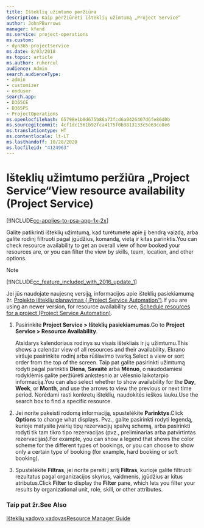 ```yaml
---
title: Išteklių užimtumo peržiūra
description: Kaip peržiūrėti išteklių užimtumą „Project Service“
author: JohnPBurrows
manager: kfend
ms.service: project-operations
ms.custom:
- dyn365-projectservice
ms.date: 8/03/2018
ms.topic: article
ms.author: ruhercul
audience: Admin
search.audienceType:
- admin
- customizer
- enduser
search.app:
- D365CE
- D365PS
- ProjectOperations
ms.openlocfilehash: 65798e1b0d675b86a73fcd6a0426407d6fe86d0b
ms.sourcegitcommit: 4cf1dc1561b92fca4175f0b3813133c5e63ce8e6
ms.translationtype: HT
ms.contentlocale: lt-LT
ms.lasthandoff: 10/28/2020
ms.locfileid: "4124963"
---
```

# <a name="view-resource-availability-project-service"></a><span data-ttu-id="1e179-103">Išteklių užimtumo peržiūra „Project Service“</span><span class="sxs-lookup"><span data-stu-id="1e179-103">View resource availability (Project Service)</span></span>

[!INCLUDE[cc-applies-to-psa-app-1x-2x](../includes/cc-applies-to-psa-app-1x-2x.md)]

<span data-ttu-id="1e179-104">Galite patikrinti išteklių užimtumą, kad turėtumėte apie jį bendrą vaizdą, arba galite rodinį filtruoti pagal įgūdžius, komandą, vietą ir kitas parinktis.</span><span class="sxs-lookup"><span data-stu-id="1e179-104">You can check resource availability to get an overall view of how booked your resources are, or you can filter the view by skills, team, location, and other options.</span></span>  
  
> [!NOTE]
> [!INCLUDE[cc_feature_included_with_2016_update_1](../includes/cc-feature-included-with-2016-update-1.md)]  
> 
>  <span data-ttu-id="1e179-105">Jei jūs naudojate naujesnę versiją, informacijos apie išteklių pasiekiamumą žr. [Projekto išteklių planavimas („Project Service Automation“)](../psa/schedule-resources-project.md).</span><span class="sxs-lookup"><span data-stu-id="1e179-105">If you are using an newer version, for resource availability see, [Schedule resources for a project (Project Service Automation)](../psa/schedule-resources-project.md).</span></span>  

1. <span data-ttu-id="1e179-106">Pasirinkite **Project Service > Išteklių pasiekiamumas**.</span><span class="sxs-lookup"><span data-stu-id="1e179-106">Go to **Project Service > Resource Availability**.</span></span>  

    <span data-ttu-id="1e179-107">Atsidarys kalendoriaus rodinys su visais ištekliais ir jų užimtumu.</span><span class="sxs-lookup"><span data-stu-id="1e179-107">This shows a calendar view of all resources and their availability.</span></span> <span data-ttu-id="1e179-108">Ekrano viršuje pasirinkite rodinį arba rūšiavimo tvarką.</span><span class="sxs-lookup"><span data-stu-id="1e179-108">Select a view or sort order from the top of the screen.</span></span> <span data-ttu-id="1e179-109">Taip pat galite pasirinkti užimtumą rodyti pagal parinktis **Diena**, **Savaitė** arba **Mėnuo**, o naudodamiesi rodyklėmis galite peržiūrėti ankstesnio ar vėlesnio laikotarpio informaciją.</span><span class="sxs-lookup"><span data-stu-id="1e179-109">You can also select whether to show availability for the **Day**, **Week**, or **Month**, and use the arrows to view the previous or next time period.</span></span> <span data-ttu-id="1e179-110">Norėdami rasti konkretų išteklių, naudokitės ieškos lauku.</span><span class="sxs-lookup"><span data-stu-id="1e179-110">Use the search box to find a specific resource.</span></span>  

2. <span data-ttu-id="1e179-111">Jei norite pakeisti rodomą informaciją, spustelėkite **Parinktys**.</span><span class="sxs-lookup"><span data-stu-id="1e179-111">Click **Options** to change what displays.</span></span> <span data-ttu-id="1e179-112">Pvz., galite pasirinkti rodyti legendą, kurioje matysite įvairių tipų rezervacijų spalvų schemą, arba pasirinkti rodyti tik tam tikro tipo rezervacijas (pvz., preliminarias arba patvirtintas rezervacijas).</span><span class="sxs-lookup"><span data-stu-id="1e179-112">For example, you can show a legend that shows the color scheme for the different types of bookings, or you can choose to show only a certain type of booking (for example, hard booking or soft booking).</span></span>  

3. <span data-ttu-id="1e179-113">Spustelėkite **Filtras**, jei norite pereiti į sritį **Filtras**, kurioje galite filtruoti rezultatus pagal organizacijos skyrius, vaidmenis, įgūdžius ar kitus atributus.</span><span class="sxs-lookup"><span data-stu-id="1e179-113">Click **Filter** to display the **Filter** pane, which lets you filter your results by organizational unit, role, skill, or other attributes.</span></span>  

### <a name="see-also"></a><span data-ttu-id="1e179-114">Taip pat žr.</span><span class="sxs-lookup"><span data-stu-id="1e179-114">See Also</span></span>  
 [<span data-ttu-id="1e179-115">Išteklių vadovo vadovas</span><span class="sxs-lookup"><span data-stu-id="1e179-115">Resource Manager Guide</span></span>](../psa/resource-manager-guide.md)
